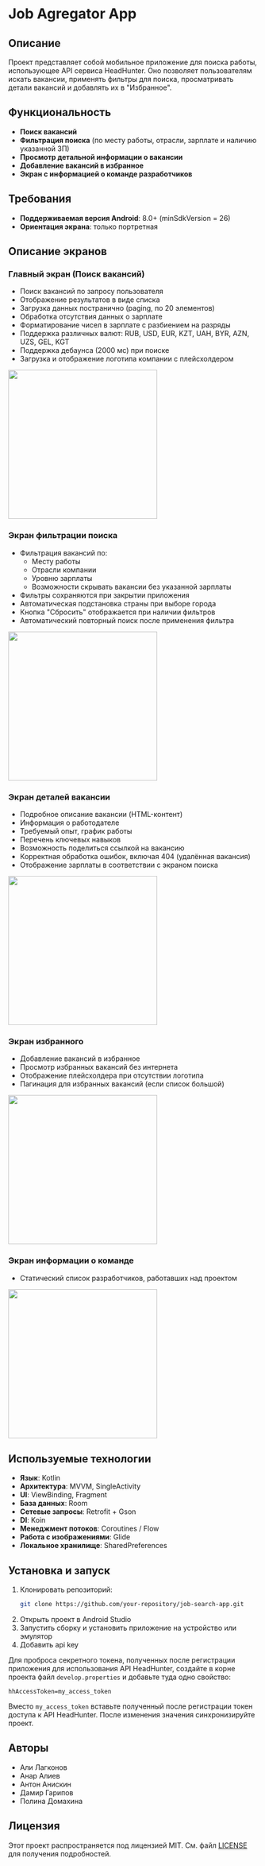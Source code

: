 # Job Agregator App

## Описание
Проект представляет собой мобильное приложение для поиска работы, использующее API сервиса HeadHunter. Оно позволяет пользователям искать вакансии, применять фильтры для поиска, просматривать детали вакансий и добавлять их в "Избранное".

## Функциональность
- **Поиск вакансий**
- **Фильтрация поиска** (по месту работы, отрасли, зарплате и наличию указанной ЗП)
- **Просмотр детальной информации о вакансии**
- **Добавление вакансий в избранное**
- **Экран с информацией о команде разработчиков**

## Требования
- **Поддерживаемая версия Android**: 8.0+ (minSdkVersion = 26)
- **Ориентация экрана**: только портретная

## Описание экранов

### Главный экран (Поиск вакансий)
- Поиск вакансий по запросу пользователя
- Отображение результатов в виде списка
- Загрузка данных постранично (paging, по 20 элементов)
- Обработка отсутствия данных о зарплате
- Форматирование чисел в зарплате с разбиением на разряды
- Поддержка различных валют: RUB, USD, EUR, KZT, UAH, BYR, AZN, UZS, GEL, KGT
- Поддержка дебаунса (2000 мс) при поиске
- Загрузка и отображение логотипа компании с плейсхолдером

<img src="https://iili.io/3HZaJig.png" width="300">


### Экран фильтрации поиска
- Фильтрация вакансий по:
  - Месту работы
  - Отрасли компании
  - Уровню зарплаты
  - Возможности скрывать вакансии без указанной зарплаты
- Фильтры сохраняются при закрытии приложения
- Автоматическая подстановка страны при выборе города
- Кнопка "Сбросить" отображается при наличии фильтров
- Автоматический повторный поиск после применения фильтра

<img src="https://iili.io/3HZYmOB.png" width="300">


### Экран деталей вакансии
- Подробное описание вакансии (HTML-контент)
- Информация о работодателе
- Требуемый опыт, график работы
- Перечень ключевых навыков
- Возможность поделиться ссылкой на вакансию
- Корректная обработка ошибок, включая 404 (удалённая вакансия)
- Отображение зарплаты в соответствии с экраном поиска

<img src="https://iili.io/3HZaHWF.png" width="300">


### Экран избранного
- Добавление вакансий в избранное
- Просмотр избранных вакансий без интернета
- Отображение плейсхолдера при отсутствии логотипа
- Пагинация для избранных вакансий (если список большой)

<img src="https://iili.io/3HZa2fa.png" width="300">


### Экран информации о команде
- Статический список разработчиков, работавших над проектом

<img src="https://iili.io/3HZa30J.png" width="300">


## Используемые технологии
- **Язык**: Kotlin
- **Архитектура**: MVVM, SingleActivity
- **UI**: ViewBinding, Fragment
- **База данных**: Room
- **Сетевые запросы**: Retrofit + Gson
- **DI**: Koin
- **Менеджмент потоков**: Coroutines / Flow
- **Работа с изображениями**: Glide
- **Локальное хранилище**: SharedPreferences

## Установка и запуск
1. Клонировать репозиторий:
   ```sh
   git clone https://github.com/your-repository/job-search-app.git
   ```
2. Открыть проект в Android Studio
3. Запустить сборку и установить приложение на устройство или эмулятор
4. Добавить api key

Для проброса секретного токена, полученных после регистрации приложения для использования API HeadHunter, создайте в
корне проекта файл `develop.properties` и добавьте туда одно свойство:

```properties
hhAccessToken=my_access_token
```

Вместо `my_access_token` вставьте полученный после регистрации токен доступа к API HeadHunter. После изменения значения
синхронизируйте проект.

## Авторы
- Али Лагконов
- Анар Алиев
- Антон Анискин
- Дамир Гарипов
- Полина Домахина

## Лицензия
Этот проект распространяется под лицензией MIT. См. файл [LICENSE](LICENSE) для получения подробностей.

